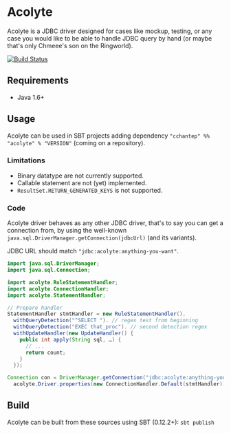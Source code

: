 # Acolyte

Acolyte is a JDBC driver designed for cases like mockup, testing, or any case you would like to be able to handle JDBC query by hand (or maybe that's only Chmeee's son on the Ringworld).

[![Build Status](https://secure.travis-ci.org/cchantep/acolyte.png?branch=master)](http://travis-ci.org/cchantep/acolyte)

## Requirements

* Java 1.6+

## Usage

Acolyte can be used in SBT projects adding dependency `"cchantep" %% "acolyte" % "VERSION"` (coming on a repository).

### Limitations

- Binary datatype are not currently supported.
- Callable statement are not (yet) implemented.
- `ResultSet.RETURN_GENERATED_KEYS` is not supported.

### Code

Acolyte driver behaves as any other JDBC driver, that's to say you can get a connection from, by using the well-known `java.sql.DriverManager.getConnection(jdbcUrl)` (and its variants).

JDBC URL should match `"jdbc:acolyte:anything-you-want"`.

```java
import java.sql.DriverManager;
import java.sql.Connection;

import acolyte.RuleStatementHandler;
import acolyte.ConnectionHandler;
import acolyte.StatementHandler;

// Prepare handler
StatementHandler stmtHandler = new RuleStatementHandler().
  withQueryDetection("^SELECT "). // regex test from beginning
  withQueryDetection("EXEC that_proc"). // second detection regex
  withUpdateHandler(new UpdateHandler() {
    public int apply(String sql, …) {
      // ...
      return count;
    }
  });

Connection con = DriverManager.getConnection("jdbc:acolyte:anything-you-want",
  acolyte.Driver.properties(new ConnectionHandler.Default(stmtHandler));
```

## Build

Acolyte can be built from these sources using SBT (0.12.2+): `sbt publish`